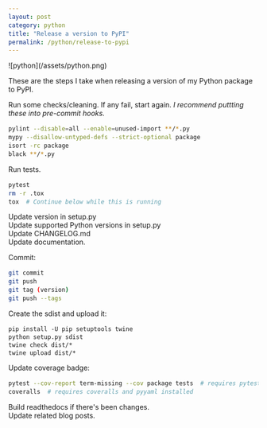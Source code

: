 ```yaml
---
layout: post
category: python
title: "Release a version to PyPI"
permalink: /python/release-to-pypi
---
```

<div class="wide-logos" markdown="1">
![python](/assets/python.png)
</div>

These are the steps I take when releasing a version of my Python package to
PyPI.

Run some checks/cleaning. If any fail, start again.
_I recommend puttting these into pre-commit hooks._
```sh
pylint --disable=all --enable=unused-import **/*.py
mypy --disallow-untyped-defs --strict-optional package
isort -rc package
black **/*.py
```
Run tests.
```sh
pytest
rm -r .tox
tox  # Continue below while this is running
```

Update version in setup.py  
Update supported Python versions in setup.py  
Update CHANGELOG.md  
Update documentation.  

Commit:
```sh
git commit
git push
git tag (version)
git push --tags
```

Create the sdist and upload it:
```
pip install -U pip setuptools twine
python setup.py sdist
twine check dist/*
twine upload dist/*
```

Update coverage badge:
```sh
pytest --cov-report term-missing --cov package tests  # requires pytest-cov
coveralls  # requires coveralls and pyyaml installed
```

Build readthedocs if there's been changes.  
Update related blog posts.  
